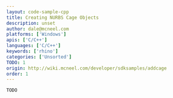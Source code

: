 ```yaml
---
layout: code-sample-cpp
title: Creating NURBS Cage Objects
description: unset
author: dale@mcneel.com
platforms: ['Windows']
apis: ['C/C++']
languages: ['C/C++']
keywords: ['rhino']
categories: ['Unsorted']
TODO: 1
origin: http://wiki.mcneel.com/developer/sdksamples/addcage
order: 1
---
```


```cpp
TODO
```
